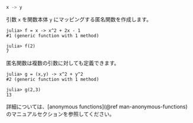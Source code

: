 ```julia
x -> y
```

引数 `x` を関数本体 `y` にマッピングする匿名関数を作成します。

```jldoctest
julia> f = x -> x^2 + 2x - 1
#1 (generic function with 1 method)

julia> f(2)
7
```

匿名関数は複数の引数に対しても定義できます。

```jldoctest
julia> g = (x,y) -> x^2 + y^2
#2 (generic function with 1 method)

julia> g(2,3)
13
```

詳細については、[anonymous functions](@ref man-anonymous-functions) のマニュアルセクションを参照してください。
